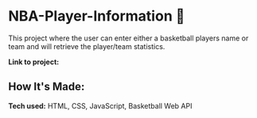 # NBA-Player-Information 🏀
 
This project where the user can enter either a basketball players name or team and will retrieve the player/team statistics.

**Link to project:** 


## How It's Made:

**Tech used:** HTML, CSS, JavaScript, Basketball Web API






